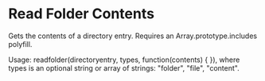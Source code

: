 # Read Folder Contents
Gets the contents of a directory entry. Requires an Array.prototype.includes polyfill.

Usage: readfolder(directoryentry, types, function(contents) { }), where types is an optional string or array of strings: "folder", "file", "content".
